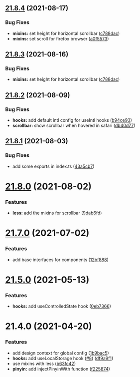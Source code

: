 ## [21.8.4](https://github.com/growingio/gio-design-utils/compare/v21.8.2...v21.8.4) (2021-08-17)


### Bug Fixes

* **mixins:** set height for horizontal scrollbar ([c788dac](https://github.com/growingio/gio-design-utils/commit/c788dac6cafcdf97dd4c9b2e1fd32da9302e65f7))
* **mixins:** set scroll for firefox browser ([a0f5573](https://github.com/growingio/gio-design-utils/commit/a0f55737f816b578985224e4d0cdd350d4b64ba3))



## [21.8.3](https://github.com/growingio/gio-design-utils/compare/v21.8.2...v21.8.3) (2021-08-16)


### Bug Fixes

* **mixins:** set height for horizontal scrollbar ([c788dac](https://github.com/growingio/gio-design-utils/commit/c788dac6cafcdf97dd4c9b2e1fd32da9302e65f7))



## [21.8.2](https://github.com/growingio/gio-design-utils/compare/v21.8.1...v21.8.2) (2021-08-09)


### Bug Fixes

* **hooks:** add default intl config for useIntl hooks ([b94ce93](https://github.com/growingio/gio-design-utils/commit/b94ce931d50a87d8327ea1b17f1d28dbcb0b2602))
* **scrollbar:** show scrollbar when hovered in safari ([db40d77](https://github.com/growingio/gio-design-utils/commit/db40d772d28a30fecefe25502c2a645ffa30dc67))



## [21.8.1](https://github.com/growingio/gio-design-utils/compare/v21.8.0...v21.8.1) (2021-08-03)


### Bug Fixes

* add some exports in index.ts ([43a5cb7](https://github.com/growingio/gio-design-utils/commit/43a5cb76e6c9617044a0ce790c3a7ebb5010c896))



# [21.8.0](https://github.com/growingio/gio-design-utils/compare/v21.7.0...v21.8.0) (2021-08-02)


### Features

* **less:** add the mixins for scrollbar ([9dab6fd](https://github.com/growingio/gio-design-utils/commit/9dab6fdf188734ed896061799876b969220dd477))



# [21.7.0](https://github.com/growingio/gio-design-utils/compare/v21.5.0...v21.7.0) (2021-07-02)


### Features

* add base interfaces for components ([12bf888](https://github.com/growingio/gio-design-utils/commit/12bf888777509f2bc41abf581fb2bd50072ee330))



# [21.5.0](https://github.com/growingio/gio-design-utils/compare/v21.4.0...v21.5.0) (2021-05-13)


### Features

* **hooks:** add useControlledState hook ([0eb7366](https://github.com/growingio/gio-design-utils/commit/0eb7366f66a4b14044808204e3647b127986a603))



# 21.4.0 (2021-04-20)


### Features

* add design context for global config ([1b9bac5](https://github.com/growingio/gio-design-utils/commit/1b9bac5ec4db1584652c2bcf8f19e85f6f8e9dcc))
* **hooks:** add useLocalStorage hook ([#8](https://github.com/growingio/gio-design-utils/issues/8)) ([df9a9f1](https://github.com/growingio/gio-design-utils/commit/df9a9f108aa8fcc0dc13fa918c29ca9268c9b9f1))
* use mixins with less ([b63fc42](https://github.com/growingio/gio-design-utils/commit/b63fc42426bf282da19f2eff0617b0b820a79ff5))
* **pinyin:** add injectPinyinWith function ([f225874](https://github.com/growingio/gio-design-utils/commit/f225874598c4b88a36e9c837fad552d3bff16599))



